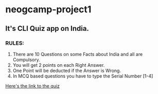 # neogcamp-project1

## It's CLI Quiz app on India.

### RULES:

1. There are 10 Questions on some Facts about India and all are Compulsory.
2. You will get 2 points on each Right Answer.
3. One Point will be deducted if the Answer is Wrong.
4. In MCQ based questions you have to type the Serial Number \[1-4\]

[Here's the link to the quiz](https://replit.com/@ravikumar0403/IndiaFactQuiz?embed=1output=1#index.js)
